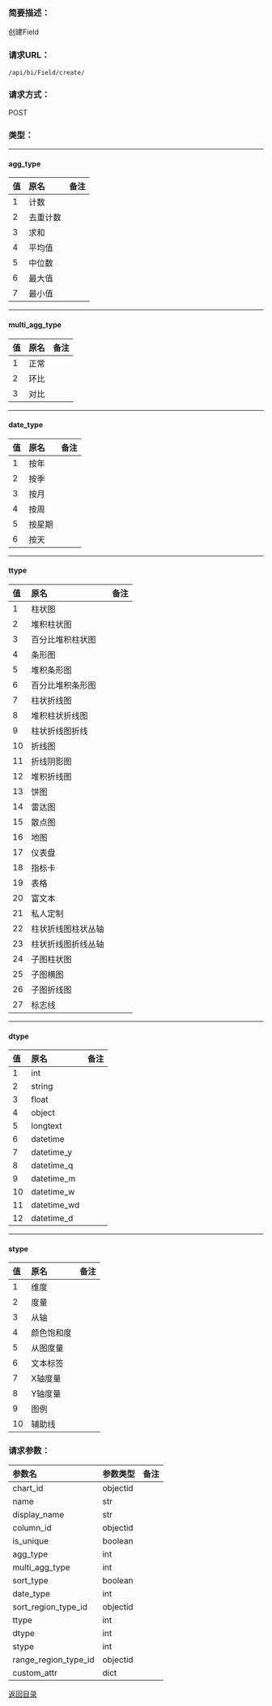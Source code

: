 ### **简要描述：**

创建Field

### **请求URL：**

`/api/bi/Field/create/`

### **请求方式：**

POST

### **类型：**

---
#### agg_type
|值|原名|备注|
|:--|:--|:--|
|1|计数||
|2|去重计数||
|3|求和||
|4|平均值||
|5|中位数||
|6|最大值||
|7|最小值||

---
#### multi_agg_type
|值|原名|备注|
|:--|:--|:--|
|1|正常||
|2|环比||
|3|对比||

---
#### date_type
|值|原名|备注|
|:--|:--|:--|
|1|按年||
|2|按季||
|3|按月||
|4|按周||
|5|按星期||
|6|按天||

---
#### ttype
|值|原名|备注|
|:--|:--|:--|
|1|柱状图||
|2|堆积柱状图||
|3|百分比堆积柱状图||
|4|条形图||
|5|堆积条形图||
|6|百分比堆积条形图||
|7|柱状折线图||
|8|堆积柱状折线图||
|9|柱状折线图折线||
|10|折线图||
|11|折线阴影图||
|12|堆积折线图||
|13|饼图||
|14|雷达图||
|15|散点图||
|16|地图||
|17|仪表盘||
|18|指标卡||
|19|表格||
|20|富文本||
|21|私人定制||
|22|柱状折线图柱状丛轴||
|23|柱状折线图折线丛轴||
|24|子图柱状图||
|25|子图横图||
|26|子图折线图||
|27|标志线||

---
#### dtype
|值|原名|备注|
|:--|:--|:--|
|1|int||
|2|string||
|3|float||
|4|object||
|5|longtext||
|6|datetime||
|7|datetime_y||
|8|datetime_q||
|9|datetime_m||
|10|datetime_w||
|11|datetime_wd||
|12|datetime_d||

---
#### stype
|值|原名|备注|
|:--|:--|:--|
|1|维度||
|2|度量||
|3|从轴||
|4|颜色饱和度||
|5|从图度量||
|6|文本标签||
|7|X轴度量||
|8|Y轴度量||
|9|图例||
|10|辅助线||


### **请求参数：**

|参数名|参数类型|备注|
|:--|:--|:--|
|chart_id|objectid||
|name|str||
|display_name|str||
|column_id|objectid||
|is_unique|boolean||
|agg_type|int||
|multi_agg_type|int||
|sort_type|boolean||
|date_type|int||
|sort_region_type_id|objectid||
|ttype|int||
|dtype|int||
|stype|int||
|range_region_type_id|objectid||
|custom_attr|dict||

[返回目录](../base.md)

